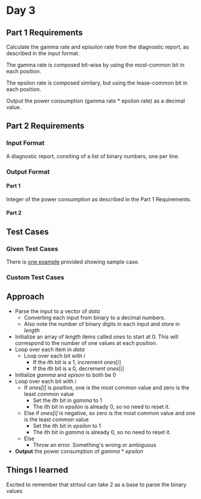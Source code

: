 # Day 3 #

## Part 1 Requirements ##

Calculate the gamma rate and episolon rate from the diagnostic report, as described in the input format.

The gamma rate is composed bit-wise by using the most-common bit in each position.

The epsilon rate is composed similary, but using the lease-common bit in each position.

Output the power consumption (gamma rate \* epsilon rate) as a decimal value.

## Part 2 Requirements ##

### Input Format ###

A diagnostic report, consiting of a list of binary numbers, one per line.

### Output Format ###

#### Part 1 ####

Integer of the power consumption as described in the Part 1 Requirements.

#### Part 2 ####


## Test Cases ##

### Given Test Cases ###

There is [one example](../data/test_cases/day3_test1.txt) provided showing sample case.

### Custom Test Cases ###


## Approach ##

- Parse the input to a vector of *data*
    - Converting each input from binary to a decimal numbers.
    - Also note the number of binary digits in each input and store in *length*
- Initialize an array of *length* items called *ones* to start at 0. This will correspond to the number of one values at each position.
- Loop over each item in *data*
    - Loop over each bit with *i*
        - If the *i*th bit is a 1, increment *ones*[i]
        - If the *i*th bit is a 0, decrement *ones*[i]
- Initialize *gamma* and *epison* to both be 0
- Loop over each bit with *i*
    - If *ones[i]* is positive, one is the most common value and zero is the least common value
        - Set the *i*th bit in *gamma* to 1
        - The *i*th bit in *epsilon* is already 0, so no need to reset it.
    - Else if *ones[i]* is negative, so zero is the most common value and one is the least common value
        - Set the *i*th bit in *epsilon* to 1
        - The *i*th bit in *gamma* is already 0, so no need to reset it.
    - Else
        - Throw an error. Something's wrong or ambiguous
- **Output** the power consumption of *gamma* \* *epsilon*

## Things I learned ##

Excited to remember that strtoul can take 2 as a base to parse the binary values


